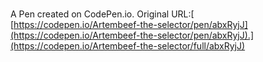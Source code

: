 # 

A Pen created on CodePen.io. Original URL:[ [https://codepen.io/Artembeef-the-selector/pen/abxRyjJ](https://codepen.io/Artembeef-the-selector/pen/abxRyjJ).](https://codepen.io/Artembeef-the-selector/full/abxRyjJ)

